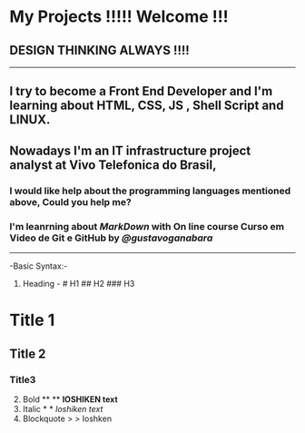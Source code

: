 # My Projects !!!!! Welcome !!!
## DESIGN THINKING ALWAYS !!!!
---
## I try to become a Front End Developer and I'm learning about HTML, CSS, JS , Shell Script and LINUX.
## Nowadays I'm an IT infrastructure project analyst at Vivo Telefonica do Brasil,  
### I would like help about the programming languages mentioned above, Could you help me?
### I'm leanrning about _*MarkDown*_ with On line course **Curso em Video** de Git e GitHub by *@gustavoganabara* 
---
-Basic Syntax:-

1. Heading  - # H1 ## H2 ### H3
# Title 1
## Title 2
### Title3
2. Bold    ** **   **IOSHIKEN text**
3. Italic  * *     *Ioshiken text* 
4. Blockquote  >  > Ioshken

